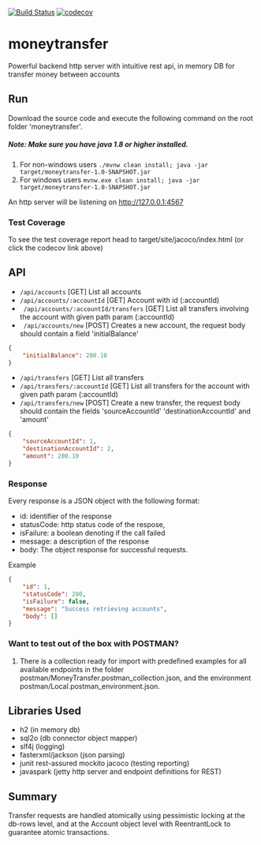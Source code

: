 [![Build Status](https://app.travis-ci.com/acabra85/moneytransfer.svg?branch=master)](https://app.travis-ci.com/acabra85/moneytransfer)
[![codecov](https://codecov.io/gh/acabra85/moneytransfer/branch/master/graph/badge.svg)](https://codecov.io/gh/acabra85/moneytransfer)

# moneytransfer
Powerful backend http server with intuitive rest api, in memory DB for transfer money between accounts

## Run
Download the source code and execute the following command on the root folder 'moneytransfer'.

##### Note: Make sure you have java 1.8 or higher installed.

1. For non-windows users ``` ./mvnw clean install; java -jar target/moneytransfer-1.0-SNAPSHOT.jar ```
1. For windows users ```mvnw.exe clean install; java -jar target/moneytransfer-1.0-SNAPSHOT.jar```

An http server will be listening on http://127.0.0.1:4567

### Test Coverage
To see the test coverage report head to target/site/jacoco/index.html (or click the codecov link above)

## API
* ``` /api/accounts ``` [GET] List all accounts
* ``` /api/accounts/:accountId ``` [GET] Account with id (:accountId)
* ``` /api/accounts/:accountId/transfers``` [GET] List all transfers involving the account with given path param (:accountId)
* ``` /api/accounts/new``` [POST] Creates a new account, the request body should contain a field 'initialBalance'
```json 
{
    "initialBalance": 200.10
}
```
*  ```/api/transfers``` [GET] List all transfers
* ``` /api/transfers/:accountId ``` [GET] List all transfers for the account with given path param (:accountId)
* ``` /api/transfers/new ``` [POST] Create a new transfer, the request body should contain the fields 'sourceAccountId' 'destinationAccountId' and 'amount'
```json 
{
    "sourceAccountId": 1,
    "destinationAccountId": 2,
    "amount": 200.10
}
```

### Response
Every response is a JSON object with the following format:
* id: identifier of the response
* statusCode: http status code of the respose,
* isFailure: a boolean denoting if the call failed
* message: a description of the response
* body: The object response for successful requests.

Example
```json 
{
    "id": 1,
    "statusCode": 200,
    "isFailure": false,
    "message": "Success retrieving accounts",
    "body": []
}
```

### Want to test out of the box with POSTMAN?

1. There is a collection ready for import with predefined examples for all available endpoints in the folder postman/MoneyTransfer.postman_collection.json, 
and the environment postman/Local.postman_environment.json.

## Libraries Used

* h2 (in memory db)
* sql2o (db connector object mapper)
* slf4j (logging)
* fasterxml/jackson (json parsing)
* junit rest-assured mockito jacoco (testing reporting)
* javaspark (jetty http server and endpoint definitions for REST)

## Summary
Transfer requests are handled atomically using pessimistic locking at the db-rows level, and at the 
Account object level with ReentrantLock to guarantee atomic transactions.

